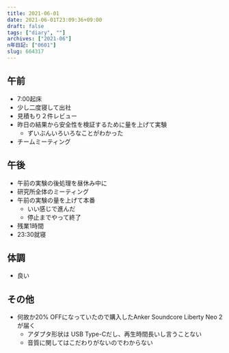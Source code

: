 ```yaml
---
title: 2021-06-01
date: 2021-06-01T23:09:36+09:00
draft: false
tags: ["diary", ""]
archives: ["2021-06"]
n年日記: ["0601"]
slug: 664317
---
```

## 午前
- 7:00起床
- 少し二度寝して出社
- 見積もり２件レビュー
- 昨日の結果から安全性を検証するために量を上げて実験
  - ずいぶんいろいろなことがわかった
- チームミーティング
## 午後
- 午前の実験の後処理を昼休み中に
- 研究所全体のミーティング
- 午前の実験の量を上げて本番
  - いい感じで進んだ
  - 停止までやって終了
- 残業1時間
- 23:30就寝
## 体調
- 良い
## その他
- 何故か20% OFFになっていたので購入したAnker Soundcore Liberty Neo 2が届く
  - アダプタ形状は USB Type-Cだし、再生時間長いし言うことない
  - 音質に関してはこだわりがないのでわからない
 